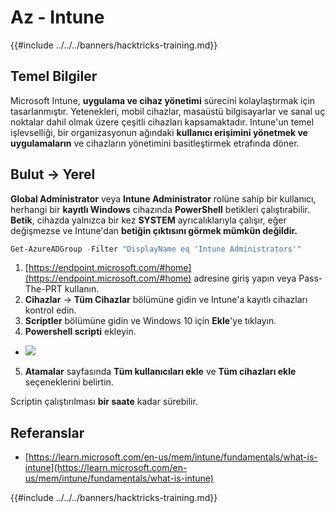 # Az - Intune

{{#include ../../../banners/hacktricks-training.md}}

## Temel Bilgiler

Microsoft Intune, **uygulama ve cihaz yönetimi** sürecini kolaylaştırmak için tasarlanmıştır. Yetenekleri, mobil cihazlar, masaüstü bilgisayarlar ve sanal uç noktalar dahil olmak üzere çeşitli cihazları kapsamaktadır. Intune'un temel işlevselliği, bir organizasyonun ağındaki **kullanıcı erişimini yönetmek ve uygulamaların** ve cihazların yönetimini basitleştirmek etrafında döner.

## Bulut -> Yerel

**Global Administrator** veya **Intune Administrator** rolüne sahip bir kullanıcı, herhangi bir **kayıtlı Windows** cihazında **PowerShell** betikleri çalıştırabilir.\
**Betik**, cihazda yalnızca bir kez **SYSTEM** ayrıcalıklarıyla çalışır, eğer değişmezse ve Intune'dan **betiğin çıktısını görmek mümkün değildir.**
```powershell
Get-AzureADGroup -Filter "DisplayName eq 'Intune Administrators'"
```
1. [https://endpoint.microsoft.com/#home](https://endpoint.microsoft.com/#home) adresine giriş yapın veya Pass-The-PRT kullanın.
2. **Cihazlar** -> **Tüm Cihazlar** bölümüne gidin ve Intune'a kayıtlı cihazları kontrol edin.
3. **Scriptler** bölümüne gidin ve Windows 10 için **Ekle**'ye tıklayın.
4. **Powershell scripti** ekleyin.
- ![](<../../../images/image (264).png>)
5. **Atamalar** sayfasında **Tüm kullanıcıları ekle** ve **Tüm cihazları ekle** seçeneklerini belirtin.

Scriptin çalıştırılması **bir saate** kadar sürebilir.

## Referanslar

- [https://learn.microsoft.com/en-us/mem/intune/fundamentals/what-is-intune](https://learn.microsoft.com/en-us/mem/intune/fundamentals/what-is-intune)

{{#include ../../../banners/hacktricks-training.md}}
